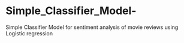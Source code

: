 # Simple_Classifier_Model-
Simple Classifier Model for sentiment analysis of movie reviews using Logistic regression
